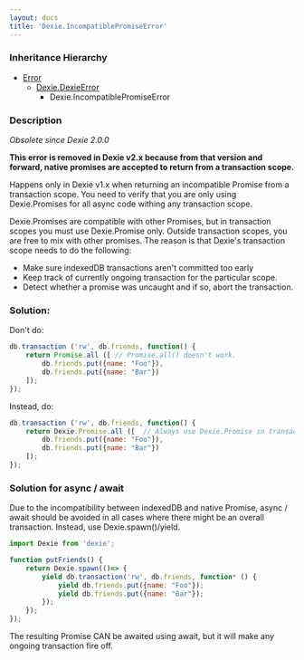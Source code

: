 ```yaml
---
layout: docs
title: 'Dexie.IncompatiblePromiseError'
---
```


### Inheritance Hierarchy

* [Error](https://developer.mozilla.org/en-US/docs/Web/JavaScript/Reference/Global_Objects/Error)
  * [Dexie.DexieError](/docs/DexieErrors/DexieError)
    * Dexie.IncompatiblePromiseError

### Description 

*Obsolete since Dexie 2.0.0*

**This error is removed in Dexie v2.x because from that version and forward, native promises are accepted to return from a transaction scope.**

Happens only in Dexie v1.x when returning an incompatible Promise from a transaction scope. You need to verify that you are only using Dexie.Promises for all async code withing any transaction scope.

Dexie.Promises are compatible with other Promises, but in transaction scopes you must use Dexie.Promise only. Outside transaction scopes, you are free to mix with other promises. The reason is that Dexie's transaction scope needs to do the following:

* Make sure indexedDB transactions aren't committed too early
* Keep track of currently ongoing transaction for the particular scope.
* Detect whether a promise was uncaught and if so, abort the transaction.

### Solution:

Don't do:

```javascript
db.transaction ('rw', db.friends, function() {
    return Promise.all ([ // Promise.all() doesn't work.
        db.friends.put({name: "Foo"}),
        db.friends.put({name: "Bar"})
    ]);
});
```

Instead, do:

```javascript
db.transaction ('rw', db.friends, function() {
    return Dexie.Promise.all ([  // Always use Dexie.Promise in transaction scopes
        db.friends.put({name: "Foo"}),
        db.friends.put({name: "Bar"})
    ]);
});
```

### Solution for async / await

Due to the incompatibility between indexedDB and native Promise, async / await should be avoided in all cases where there might be
an overall transaction. Instead, use Dexie.spawn()/yield.

```javascript
import Dexie from 'dexie';

function putFriends() {
    return Dexie.spawn(()=> {
        yield db.transaction('rw', db.friends, function* () {
            yield db.friends.put({name: "Foo"});
            yield db.friends.put({name: "Bar"});
        });
    });
});
```

The resulting Promise CAN be awaited using await, but it will make any ongoing transaction fire off.

